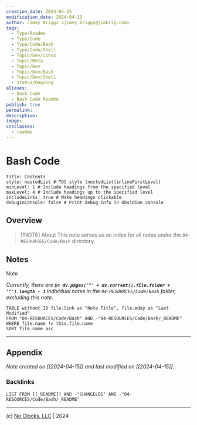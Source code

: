 ```yaml
---
creation_date: 2024-04-15
modification_date: 2024-04-15
author: Jimmy Briggs <jimmy.briggs@jimbrig.com>
tags:
  - Type/Readme
  - Type/Code
  - Type/Code/Bash
  - Type/Code/Shell
  - Topic/Dev/Linux
  - Topic/Meta
  - Topic/Dev
  - Topic/Dev/Bash
  - Topic/Dev/Shell
  - Status/Ongoing
aliases:
  - Bash Code
  - Bash Code Readme
publish: true
permalink:
description:
image:
cssclasses:
  - readme
---
```



# Bash Code

```table-of-contents
title: Contents 
style: nestedList # TOC style (nestedList|inlineFirstLevel)
minLevel: 1 # Include headings from the specified level
maxLevel: 4 # Include headings up to the specified level
includeLinks: true # Make headings clickable
debugInConsole: false # Print debug info in Obsidian console
```

## Overview

> [!NOTE] About
> This note serves as an index for all notes under the `04-RESOURCES/Code/Bash` directory.

## Notes

> [!NOTE]
> *Currently, there are **`$= dv.pages('"' + dv.current().file.folder + '"').length - 1`**  individual notes in the `04-RESOURCES/Code/Bash` folder, excluding this note.*

```dataview
TABLE without ID file.link as "Note Title", file.mday as "Last Modified"
FROM "04-RESOURCES/Code/Bash" AND -"04-RESOURCES/Code/Bash/_README"
WHERE file.name != this.file.name
SORT file.name asc
```

***

## Appendix

*Note created on [[2024-04-15]] and last modified on [[2024-04-15]].*

### Backlinks

```dataview
LIST FROM [[_README]] AND -"CHANGELOG" AND -"04-RESOURCES/Code/Bash/_README"
```

***

(c) [No Clocks, LLC](https://github.com/noclocks) | 2024